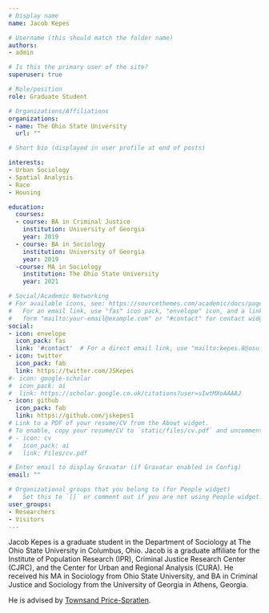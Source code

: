 ```yaml
---
# Display name
name: Jacob Kepes

# Username (this should match the folder name)
authors:
- admin

# Is this the primary user of the site?
superuser: true

# Role/position
role: Graduate Student

# Organizations/Affiliations
organizations:
- name: The Ohio State University
  url: ""

# Short bio (displayed in user profile at end of posts)

interests:
- Urban Sociology
- Spatial Analysis
- Race
- Housing

education:
  courses:
  - course: BA in Criminal Justice
    institution: University of Georgia
    year: 2019
  - course: BA in Sociology
    institution: University of Georgia
    year: 2019
  -course: MA in Sociology
    institution: The Ohio State University
    year: 2021

# Social/Academic Networking
# For available icons, see: https://sourcethemes.com/academic/docs/page-builder/#icons
#   For an email link, use "fas" icon pack, "envelope" icon, and a link in the
#   form "mailto:your-email@example.com" or "#contact" for contact widget.
social:
- icon: envelope
  icon_pack: fas
  link: '#contact'  # For a direct email link, use "mailto:kepes.8@osu.edu".
- icon: twitter
  icon_pack: fab
  link: https://twitter.com/JSKepes
#- icon: google-scholar
#  icon_pack: ai
#  link: https://scholar.google.co.uk/citations?user=sIwtMXoAAAAJ
- icon: github
  icon_pack: fab
  link: https://github.com/jskepes1
# Link to a PDF of your resume/CV from the About widget.
# To enable, copy your resume/CV to `static/files/cv.pdf` and uncomment the lines below.
# - icon: cv
#   icon_pack: ai
#   link: Files/cv.pdf

# Enter email to display Gravatar (if Gravatar enabled in Config)
email: ""

# Organizational groups that you belong to (for People widget)
#   Set this to `[]` or comment out if you are not using People widget.
user_groups:
- Researchers
- Visitors
---
```


Jacob Kepes is a graduate student in the Department of Sociology at The Ohio State University in Columbus, Ohio. Jacob is a graduate affiliate for the Institute of Population Research (IPR), Criminal Justice Research Center (CJRC), and the Center for Urban and Regional Analysis (CURA). He received his MA in Sociology from Ohio State University, and BA in Criminal Justice and Sociology from the University of Georgia in Athens, Georgia.

He is advised by [Townsand Price-Spratlen](https://sociology.osu.edu/people/price-spratlen.1). 